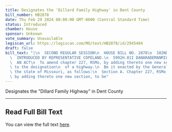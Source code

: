```yaml
---
title: Designates the 'Dillard Family Highway' in Dent County
bill_number: HB2878
date: Thu Feb 29 2024 00:00:00 GMT-0600 (Central Standard Time)
status: Introduced
chamber: House
sponsor: Unknown
vote_summary: Unavailable
legiscan_url: https://legiscan.com/MO/text/HB2878/id/2945484
draft: false
bill_text: "|\n  SECOND REGULAR SESSION\n  HOUSE BILL NO. 2878\n  102ND GENERAL ASSEMBLY\n\
  \  INTRODUCED BY REPRESENTATIVE COPELAND.\n  5992H.01I DANARADEMANMILLER,ChiefClerk\n\
  \  AN ACT\n  To amend chapter 227, RSMo, by adding thereto one new section relating\
  \ to the designation\n  of a highway.\n  Be it enacted by the General Assembly of\
  \ the state of Missouri, as follows:\n  Section A. Chapter 227, RSMo, is amended\
  \ by adding thereto one new section, to be"
---
```

Designates the "Dillard Family Highway" in Dent County

---

## Read Full Bill Text

You can view the full text [here](https://legiscan.com/MO/text/HB2878/id/2945484).

